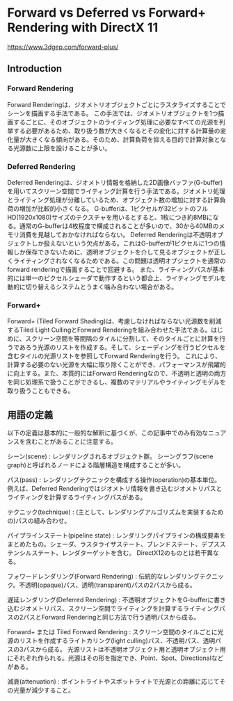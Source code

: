 # Forward vs Deferred vs Forward+ Rendering with DirectX 11

https://www.3dgep.com/forward-plus/

## Introduction

### Forward Rendering

Forward Renderingは、ジオメトリオブジェクトごとにラスタライズすることでシーンを描画する手法である。
この手法では、ジオメトリオブジェクトを1つ描画するごとに、そのオブジェクトのライティング処理に必要なすべての光源を列挙する必要があるため、取り扱う数が大きくなるとその変化に対する計算量の変化量が大きくなる傾向がある。そのため、計算負荷を抑える目的で計算対象となる光源数に上限を設けることが多い。

### Deferred Rendering

Deferred Renderingは、ジオメトリ情報を格納した2D画像バッファ(G-buffer)を用いてスクリーン空間でライティング計算を行う手法である。ジオメトリ処理とライティング処理が分離しているため、オブジェクト数の増加に対する計算負荷の増加が比較的小さくなる。
G-bufferは、1ピクセルが32ビットのフルHD(1920x1080)サイズのテクスチャを用いるとすると、1枚につき約8MBになる。通常のG-bufferは4枚程度で構成されることが多いので、30から40MBのメモリ消費を見越しておかなければならない。
Deferred Renderingは不透明オブジェクトしか扱えないという欠点がある。これはG-bufferが1ピクセルに1つの情報しか保存できないために、透明オブジェクトを介して見るオブジェクトが正しくライティングされなくなるためである。この問題は透明オブジェクトを通常のforward renderingで描画することで回避する。
また、ライティングパスが基本的には単一のピクセルシェーダで動作するという都合上、ライティングモデルを動的に切り替えるシステムとうまく噛み合わない場合がある。

### Forward+

Forward+ (Tiled Forward Shading)は、考慮しなければならない光源数を削減するTiled Light CullingとForward Renderingを組み合わせた手法である。はじめに、スクリーン空間を等間隔のタイルに分割して、そのタイルごとに計算を行うであろう光源のリストを作成する。そして、シェーディングを行うピクセルを含むタイルの光源リストを参照してForward Renderingを行う。
これにより、計算する必要のない光源を大幅に取り除くことができ、パフォーマンスが飛躍的に向上する。また、本質的にはForward Renderingなので、不透明と透明の両方を同じ処理系で扱うことができるし、複数のマテリアルやライティングモデルを取り扱うこともできる。

## 用語の定義

以下の定義は基本的に一般的な解釈に基づくが、この記事中でのみ有効なニュアンスを含むことがあることに注意する。

シーン(scene)
: レンダリングされるオブジェクト群。
  シーングラフ(scene graph)と呼ばれるノードによる階層構造を構成することが多い。

パス(pass)
: レンダリングテクニックを構成する操作(operation)の基本単位。
  例えば、Deferred Renderingではジオメトリ情報を書き込むジオメトリパスとライティングを計算するライティングパスがある。

テクニック(technique)
: (主として、レンダリングアルゴリズムを実装するための)パスの組み合わせ。

パイプラインステート(pipeline state)
: レンダリングパイプラインの構成要素をまとめたもの。シェーダ、ラスタライザステート、ブレンドステート、デプスステンシルステート、レンダターゲットを含む。
  DirectX12のものとは若干異なる。

フォワードレンダリング(Forward Rendering)
: 伝統的なレンダリングテクニック。不透明(opaque)パス、透明(transparent)パスの2パスから成る。

遅延レンダリング(Deferred Rendering)
: 不透明オブジェクトをG-bufferに書き込むジオメトリパス、スクリーン空間でライティングを計算するライティングパスの2パスとForward Renderingと同じ方法で行う透明パスから成る。

Forward+ または Tiled Forward Rendering
: スクリーン空間のタイルごとに光源のリストを作成するライトカリング(light culling)パス、不透明パス、透明パスの3パスから成る。
  光源リストは不透明オブジェクト用と透明オブジェクト用にそれぞれ作られる。光源はその形を指定でき、Point、Spot、Directionalなどがある。

減衰(attenuation)
: ポイントライトやスポットライトで光源との距離に応じてその光量が減少すること。
